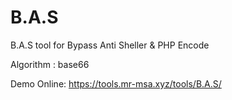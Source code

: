 # B.A.S
B.A.S tool for Bypass Anti Sheller & PHP Encode

Algorithm : base66

Demo Online: https://tools.mr-msa.xyz/tools/B.A.S/


